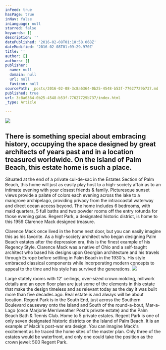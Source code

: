 ```yaml
---
inFeed: true
hasPage: true
inNav: false
inLanguage: null
starred: false
keywords: []
description: ''
datePublished: '2016-02-08T01:10:58.068Z'
dateModified: '2016-02-08T01:09:29.970Z'
title: ''
author: []
authors: []
publisher:
  name: null
  domain: null
  url: null
  favicon: null
sourcePath: _posts/2016-02-08-3c8a6364-0b25-4548-b53f-77627729b737.md
published: true
url: 3c8a6364-0b25-4548-b53f-77627729b737/index.html
_type: Article

---
```

![](https://the-grid-user-content.s3-us-west-2.amazonaws.com/7472bc7b-068c-4621-b63f-ce98f792554a.jpg)

There is something special about embracing history, occupying the space designed by great architects of years past and in a location treasured worldwide. On the Island of Palm Beach, this estate home is such a place. 
--

Situated at the end of a private cul-de-sac in the Estates Section of Palm Beach, this home will just as easily play host to a high-society affair as to an intimate evening with your closest friends & family. Picturesque sunset views provide a palate of colors each evening across the lake to a mangrove archipelago, providing privacy from the intracoastal waterway and direct ocean access beyond. The home includes 6 bedrooms, with maid quarters, 5 full baths and two powder rooms off the entry rotunda for those evening galas. Regent Park, a designated historic district, is home to this 1959 Clarence Mack designed treasure. 

Clarence Mack once lived in the home next door, but you can easily imagine this as his favorite. As a high-society architect who began designing Palm Beach estates after the depression era, this is the finest example of his Regency Style. 
Clarence Mack was a native of Ohio and a self-taught architect who based his designs upon Georgian architecture and his travels through Europe before settling in Palm Beach in the 1930's. His style embraced classical components while incorporating modern concepts to appeal to the time and his style has survived the generations. ![](https://the-grid-user-content.s3-us-west-2.amazonaws.com/4714fc92-2b2b-481f-94ea-d68e52f8b7b4.jpg)

Large stately rooms with 12' ceilings, over-sized crown molding, millwork details and an open floor plan are just some of the elements in this estate that make the design timeless and as relevant today as the day it was built more than five decades ago. 
Real estate is and always will be about location. Regent Park is in the South End, just across the Southern Boulevard causeway onto the Island and South of the round-a-bout, Mar-a-Lago (once Marjorie Merriweather Post's private estate) and the Palm Beach Bath & Tennis Club.
Home to 5 private estates. Regent Park is one of only seven designated historic districts on the Island of Palm Beach. It is an example of Mack's post-war era design. You can imagine Mack's excitement as he traced the home sites of the master plan. Only three of the estates would be waterfront, and only one could take the position as the crown jewel: 500 Regent Park.